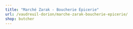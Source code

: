 ```yaml
---
title: "Marché Zarak - Boucherie Épicerie"
url: /vaudreuil-dorion/marche-zarak-boucherie-epicerie/
shop: butcher
---
```


